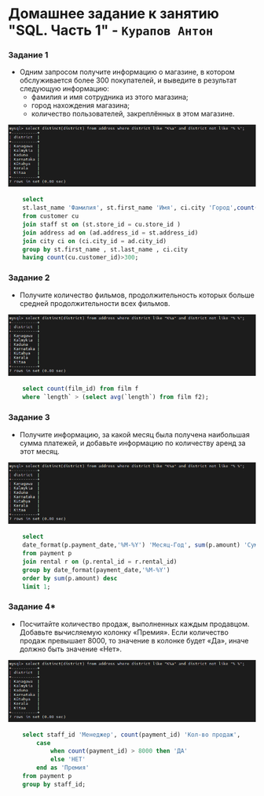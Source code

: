 # Домашнее задание к занятию "SQL. Часть 1" - `Курапов Антон`


### Задание 1
* Одним запросом получите информацию о магазине, в котором обслуживается более 300 покупателей, и выведите в результат следующую информацию:
   * фамилия и имя сотрудника из этого магазина;
   * город нахождения магазина;
   * количество пользователей, закреплённых в этом магазине.
     
 ![alt text](https://github.com/AntonKurapov66/sql_1_hw/blob/main/img/1.PNG)
```sql
	select
	st.last_name 'Фамилия', st.first_name 'Имя', ci.city 'Город',count(cu.customer_id) 'Кол-во клиентов'
	from customer cu
	join staff st on (st.store_id = cu.store_id )
	join address ad on (ad.address_id = st.address_id)
	join city ci on (ci.city_id = ad.city_id)
	group by st.first_name , st.last_name , ci.city
	having count(cu.customer_id)>300;
```
### Задание 2
* Получите количество фильмов, продолжительность которых больше средней продолжительности всех фильмов.
  
 ![alt text](https://github.com/AntonKurapov66/sql_1_hw/blob/main/img/1.PNG)
```sql
	select count(film_id) from film f
	where `length` > (select avg(`length`) from film f2);
```
### Задание 3
* Получите информацию, за какой месяц была получена наибольшая сумма платежей, и добавьте информацию по количеству аренд за этот месяц.

 ![alt text](https://github.com/AntonKurapov66/sql_1_hw/blob/main/img/1.PNG)
```sql
	select 
	date_format(p.payment_date,'%M-%Y') 'Месяц-Год', sum(p.amount) 'Сумма платежей', count(r.rental_id) 'Кол-во аренд' 
	from payment p 
	join rental r on (p.rental_id = r.rental_id)
	group by date_format(payment_date,'%M-%Y')
	order by sum(p.amount) desc
	limit 1;
```
### Задание 4*
* Посчитайте количество продаж, выполненных каждым продавцом. Добавьте вычисляемую колонку «Премия». Если количество продаж превышает 8000, то значение в колонке будет «Да», иначе должно быть значение «Нет».

 ![alt text](https://github.com/AntonKurapov66/sql_1_hw/blob/main/img/1.PNG)
```sql
	select staff_id 'Менеджер', count(payment_id) 'Кол-во продаж',
		case 
			when count(payment_id) > 8000 then 'ДА'
			else 'НЕТ'
		end as 'Премия'
	from payment p 
	group by staff_id; 
```
 

